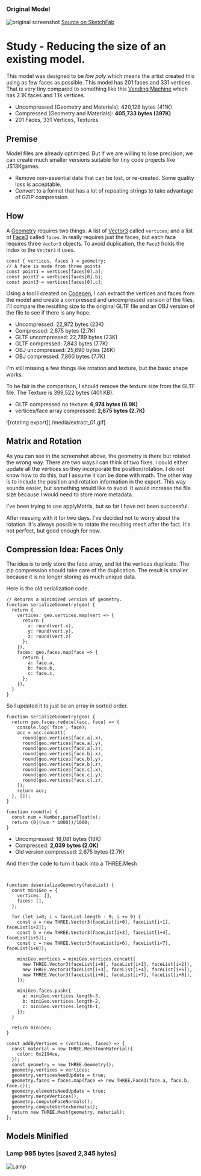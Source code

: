 ### Original Model
![original screenshot](./media/chest_original.png)
[Source on SketchFab](https://sketchfab.com/3d-models/low-poly-adventure-asset-pack-bda2fd1158df425fb703f53d926b1ec6)

# Study - Reducing the size of an existing model.

This model was designed to be *low poly* which means the artist created this using as few faces as possible. This model has 201 faces and 331 vertices. That is very tiny compared to something like this [Vending Machine](https://sketchfab.com/3d-models/vending-machine-242eaa6efeb3457a96a5086039583966) which has 2.1K faces and 1.1k vertices.

* Uncompressed  (Geometry and Materials): 420,128 bytes (411K)
* Compressed  (Geometry and Materials): **405,733 bytes (397K)**
* 201 Faces, 331 Vertices, Textures

## Premise
Model files are already optimized. But if we are willing to lose precision, we can create much smaller versions suitable for tiny code projects like JS13Kgames.

* Remove non-essential data that can be lost, or re-created. Some quality loss is acceptable.
* Convert to a format that has a lot of repeating strings to take advantage of GZIP compression.



## How

A [Geometry](https://threejs.org/docs/#api/en/core/Geometry) requires two things. A list of [Vector3](https://threejs.org/docs/#api/en/math/Vector3) called `vertices`; and a list of [Face3](https://threejs.org/docs/#api/en/core/Face3) called `faces`. In really requires just the faces, but each face requires three `Vector3` objects. To avoid duplication, the `Face3` holds the index to the `Vector3` it uses.

```
const { vertices, faces } = geometry;
// A face is made from three points
const point1 = vertices[faces[0].a];
const point2 = vertices[faces[0].b];
const point3 = vertices[faces[0].c];
```

Using a tool I created on [Codepen](https://codepen.io/ripter/full/vYYLQMY),  I can extract the vertices and faces from the model and create a compressed and uncompressed version of the files. I'll compare the resulting size to the original GLTF file and an OBJ version of the file to see if there is any hope.

* Uncompressed: 22,972 bytes (23K)
* Compressed: 2,675 bytes (2.7K)
* GLTF uncompressed: 22,789 bytes (23K)
* GLTF compressed: 7,843 bytes (7.7K)
* OBJ uncompressed: 25,690 bytes (26K)
* OBJ compressed: 7,860 bytes (7.7K)

I'm still missing a few things like rotation and texture, but the basic shape works.

To be fair in the comparison, I should remove the texture size from the GLTF file. The Texture is 399,522 bytes (401 KB).

* GLTF compressed no texture: **6,974 bytes (6.9K)**
* vertices/face array compressed: **2,675 bytes (2.7K)**

![rotating export](./media/extract_01.gif]

## Matrix and Rotation

As you can see in the screenshot above, the geometry is there but rotated the wrong way. There are two ways I can think of two fixes. I could either update all the vertices so they incorporate the position/rotation. I do not know how to do this, but I assume it can be done with math. The other way is to include the position and rotation information in the export. This way sounds easier, but something would like to avoid. It would increase the file size because I would need to store more metadata.

I've been trying to use applyMatrix, but so far I have not been successful.

After messing with it for two days. I've decided not to worry about the rotation. It's always possible to rotate the resulting mesh after the fact. It's not perfect, but good enough for now.


## Compression Idea: Faces Only

The idea is to only store the face array, and let the vertices duplicate. The zip compression should take care of the duplication. The result is smaller because it is no longer storing as much unique data.

Here is the old serialization code.

```
// Returns a minimized version of geometry.
function serializeGeometry(geo) {
  return {
    vertices: geo.vertices.map(vert => {
      return {
        x: round(vert.x),
        y: round(vert.y),
        z: round(vert.z)
      };
    }),
    faces: geo.faces.map(face => {
      return {
        a: face.a,
        b: face.b,
        c: face.c,
      };
    }),
  }
}
```



So I updated it to just be an array in sorted order.

```
function serializeGeometry(geo) {
  return geo.faces.reduce((acc, face) => {
    console.log('face', face);
    acc = acc.concat([
      round(geo.vertices[face.a].x),
      round(geo.vertices[face.a].y),
      round(geo.vertices[face.a].z),
      round(geo.vertices[face.b].x),
      round(geo.vertices[face.b].y),
      round(geo.vertices[face.b].z),
      round(geo.vertices[face.c].x),
      round(geo.vertices[face.c].y),
      round(geo.vertices[face.c].z),
    ]);
    return acc;
  }, []);
}

function round(x) {
  const num = Number.parseFloat(x);
  return (0|(num * 1000))/1000;
}
```

* Uncompressed: 18,081 bytes (18K)
* Compressed: **2,039 bytes (2.0K)**
* Old version compressed: 2,675 bytes (2.7K)


And then the code to turn it back into a THREE.Mesh
```


function deserializeGeometry(faceList) {
  const miniGeo = {
    vertices: [],
    faces: [],
  };

  for (let i=0; i < faceList.length - 9; i += 9) {
    const a = new THREE.Vector3(faceList[i+0], faceList[i+1], faceList[i+2]);
    const b = new THREE.Vector3(faceList[i+3], faceList[i+4], faceList[i+5]);
    const c = new THREE.Vector3(faceList[i+6], faceList[i+7], faceList[i+8]);

    miniGeo.vertices = miniGeo.vertices.concat([
      new THREE.Vector3(faceList[i+0], faceList[i+1], faceList[i+2]),
      new THREE.Vector3(faceList[i+3], faceList[i+4], faceList[i+5]),
      new THREE.Vector3(faceList[i+6], faceList[i+7], faceList[i+8]),
    ]);

    miniGeo.faces.push({
      a: miniGeo.vertices.length-3,
      b: miniGeo.vertices.length-2,
      c: miniGeo.vertices.length-1,
    });
  }

  return miniGeo;
}

const addByVertices = (vertices, faces) => {
  const material = new THREE.MeshToonMaterial({
    color: 0x2194ce,
  });
  const geometry = new THREE.Geometry();
  geometry.vertices = vertices;
  geometry.verticesNeedUpdate = true;
  geometry.faces = faces.map(face => new THREE.Face3(face.a, face.b, face.c));
  geometry.elementsNeedUpdate = true;
  geometry.mergeVertices();
  geometry.computeFaceNormals();
  geometry.computeVertexNormals();
  return new THREE.Mesh(geometry, material);
};

```



## Models Minified

### Lamp 985 bytes [saved 2,345 bytes]
![Lamp](./media/lamp.gif)
